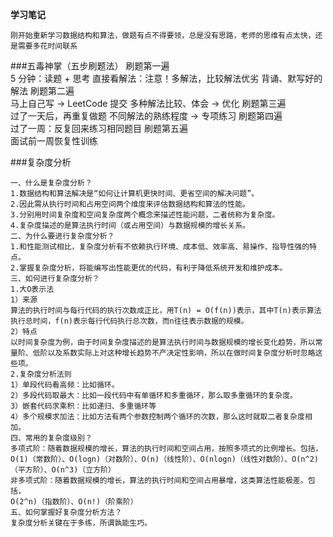 **学习笔记**


`刚开始重新学习数据结构和算法，做题有点不得要领，总是没有思路，老师的思维有点太快，还是需要多花时间联系`


###五毒神掌（五步刷题法）
    刷题第一遍   
        5 分钟：读题 + 思考
        直接看解法：注意！多解法，比较解法优劣
        背诵、默写好的解法
    刷题第二遍   
        马上自己写 -> LeetCode 提交
        多种解法比较、体会 -> 优化
    刷题第三遍   
        过了一天后，再重复做题
        不同解法的熟练程度 -> 专项练习
    刷题第四遍   
        过了一周：反复回来练习相同题目
    刷题第五遍   
        面试前一周恢复性训练
        

###复杂度分析

    一、什么是复杂度分析？
    1.数据结构和算法解决是“如何让计算机更快时间、更省空间的解决问题”。
    2.因此需从执行时间和占用空间两个维度来评估数据结构和算法的性能。
    3.分别用时间复杂度和空间复杂度两个概念来描述性能问题，二者统称为复杂度。
    4.复杂度描述的是算法执行时间（或占用空间）与数据规模的增长关系。
    二、为什么要进行复杂度分析？
    1.和性能测试相比，复杂度分析有不依赖执行环境、成本低、效率高、易操作、指导性强的特点。
    2.掌握复杂度分析，将能编写出性能更优的代码，有利于降低系统开发和维护成本。
    三、如何进行复杂度分析？
    1.大O表示法
    1）来源
    算法的执行时间与每行代码的执行次数成正比，用T(n) = O(f(n))表示，其中T(n)表示算法执行总时间，f(n)表示每行代码执行总次数，而n往往表示数据的规模。
    2）特点
    以时间复杂度为例，由于时间复杂度描述的是算法执行时间与数据规模的增长变化趋势，所以常量阶、低阶以及系数实际上对这种增长趋势不产决定性影响，所以在做时间复杂度分析时忽略这些项。
    2.复杂度分析法则
    1）单段代码看高频：比如循环。
    2）多段代码取最大：比如一段代码中有单循环和多重循环，那么取多重循环的复杂度。
    3）嵌套代码求乘积：比如递归、多重循环等
    4）多个规模求加法：比如方法有两个参数控制两个循环的次数，那么这时就取二者复杂度相加。
    四、常用的复杂度级别？
    多项式阶：随着数据规模的增长，算法的执行时间和空间占用，按照多项式的比例增长。包括，
    O(1)（常数阶）、O(logn)（对数阶）、O(n)（线性阶）、O(nlogn)（线性对数阶）、O(n^2)（平方阶）、O(n^3)（立方阶）
    非多项式阶：随着数据规模的增长，算法的执行时间和空间占用暴增，这类算法性能极差。包括，
    O(2^n)（指数阶）、O(n!)（阶乘阶）
    五、如何掌握好复杂度分析方法？
    复杂度分析关键在于多练，所谓孰能生巧。        